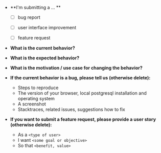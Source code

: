 
* **I'm submitting a ... **
  - [ ] bug report
  - [ ] user interface improvement
  - [ ] feature request


* **What is the current behavior?**
* **What is the expected behavior?**
* **What is the motivation / use case for changing the behavior?**

* **If the current behavior is a bug, please tell us (otherwise delete):**
  * Steps to reproduce
  * The version of your browser, local postgresql installation and operating system
  * A screenshot
  * Stacktraces, related issues, suggestions how to fix
 
* **If you want to submit a feature request, please provide a user story (otherwise delete):**
  * As a `<type of user>`
  * I want `<some goal or objective>`
  * So that `<benefit, value>`
 
